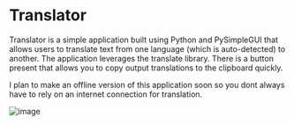 # Translator

Translator is a simple application built using Python and PySimpleGUI that allows users to translate 
text from one language (which is auto-detected) to another. The application leverages the translate library. There is
a button present that allows you to copy output translations to the clipboard quickly.

I plan to make an offline version of this application soon so you dont always have to rely on an internet connection for translation.

![image](https://github.com/babylard/Translator/assets/75695872/755c975a-94d2-4962-867a-5a3741e4b54b)
